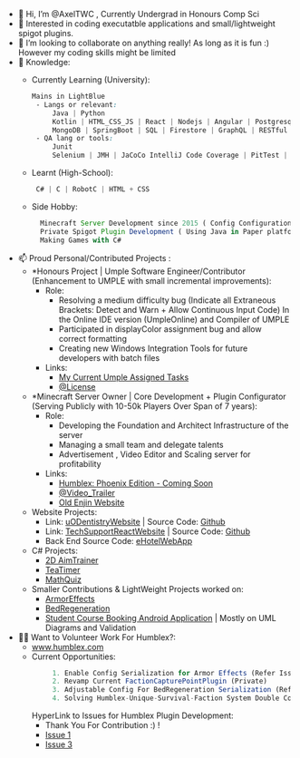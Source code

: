 - 👋 Hi, I’m @AxelTWC , Currently Undergrad in Honours Comp Sci
- 👀 Interested in coding executatble applications and small/lightweight spigot plugins.
- 💞️ I’m looking to collaborate on anything really! As long as it is fun :) However my coding skills might be limited 
- 🌱 Knowledge: 
  - Currently Learning (University):
     ```css
     Mains in LightBlue
      - Langs or relevant:
          Java | Python
          Kotlin | HTML_CSS_JS | React | Nodejs | Angular | Postgresql
          MongoDB | SpringBoot | SQL | Firestore | GraphQL | RESTful API | Arduino | MATLAB
      - QA lang or tools:
          Junit
          Selenium | JMH | JaCoCo IntelliJ Code Coverage | PitTest | EasyMocks | DBVisualizer
     ```
     
  - Learnt (High-School):
    ```css
     C# | C | RobotC | HTML + CSS
    ```
  - Side Hobby:
    ```js
      Minecraft Server Development since 2015 ( Config Configuration + Archtecture)
      Private Spigot Plugin Development ( Using Java in Paper platform under Bukkit with Maven Build )
      Making Games with C#
    ```
- 📫 Proud Personal/Contributed Projects :
  - *Honours Project | Umple Software Engineer/Contributor (Enhancement to UMPLE with small incremental improvements):
    - Role: 
      - Resolving a medium difficulty bug (Indicate all Extraneous Brackets: Detect and Warn + Allow Continuous Input Code) In the Online IDE version (UmpleOnline) and Compiler of UMPLE
      - Participated in displayColor assignment bug and allow correct formatting
      - Creating new Windows Integration Tools for future developers with batch files
    - Links:
      - [My Current Umple Assigned Tasks](https://github.com/umple/umple/issues?q=assignee%3AAxelTWC+sort%3Acreated-asc)
      - [@License](https://github.com/umple/umple/blob/master/LICENSE.md) 
  - *Minecraft Server Owner | Core Development + Plugin Configurator (Serving Publicly with 10-50k Players Over Span of 7 years):
    - Role:
      - Developing the Foundation and Architect Infrastructure of the server
      - Managing a small team and delegate talents
      - Advertisement , Video Editor and Scaling server for profitability
    - Links:
      - [Humblex: Phoenix Edition - Coming Soon](www.humblex.com)
      - [@Video_Trailer](https://www.youtube.com/watch?v=CWIEHURiz9s)
      - [Old Enjin Website](https://web.archive.org/web/20230425232005/https://humblex.enjin.com/members)
  - Website Projects:
    - Link: [uODentistryWebsite](https://leafy-banoffee-abef26.netlify.app/) | Source Code: [Github](https://github.com/AxelTWC/uODentistryProject1)
    - Link: [TechSupportReactWebsite](https://humblexservertemp.github.io/) | Source Code: [Github](https://github.com/HumblexServerTemp/humblexservertemp.github.io/tree/main)
    - Back End Source Code: [eHotelWebApp](https://github.com/aghar11/CSI2132-eHotelsWebApp)
  - C# Projects:
    - [2D AimTrainer](https://github.com/AxelTWC/Side-Project---AimTrainer-Funny-version-)
    - [TeaTimer](https://github.com/AxelTWC/C---teaTimer)
    - [MathQuiz](https://github.com/AxelTWC/C---mathQuiz)
  - Smaller Contributions & LightWeight Projects worked on:
    - [ArmorEffects](https://github.com/AxelTWC/ArmorEffects)
    - [BedRegeneration](https://github.com/AxelTWC/BedRegeneration)
    - [Student Course Booking Android Application](https://github.com/Demerak/StudentCourseBookingApp) | Mostly on UML Diagrams and Validation
- 👨‍💻 Want to Volunteer Work For Humblex?:
  - www.humblex.com
  - Current Opportunities:
    ```js
         1. Enable Config Serialization for Armor Effects (Refer Issue in ArmorEffects Repo) 
         2. Revamp Current FactionCapturePointPlugin (Private) 
         3. Adjustable Config For BedRegeneration Serialization (Refer Issue in BedRegeneration Repo)
         4. Solving Humblex-Unique-Survival-Faction System Double Conflicter Message (Private + High Priority)
    ```
    HyperLink to Issues for Humblex Plugin Development:
    - Thank You For Contribution :) !
    - [Issue 1](https://github.com/AxelTWC/ArmorEffects/issues)
    - [Issue 3](https://github.com/AxelTWC/BedRegeneration/issues)
<!---
AxelTWC/AxelTWC is a ✨ special ✨ repository because its `README.md` (this file) appears on your GitHub profile.
You can click the Preview link to take a look at your changes.
--->
